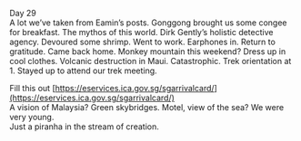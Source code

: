 Day 29  
A lot we’ve taken from Eamin’s posts. Gonggong brought us some congee for breakfast. The mythos of this world. Dirk Gently’s holistic detective agency. Devoured some shrimp. Went to work. Earphones in. Return to gratitude. Came back home. Monkey mountain this weekend? Dress up in cool clothes. Volcanic destruction in Maui. Catastrophic. Trek orientation at 1\. Stayed up to attend our trek meeting.

Fill this out [https://eservices.ica.gov.sg/sgarrivalcard/](https://eservices.ica.gov.sg/sgarrivalcard/)  
A vision of Malaysia? Green skybridges. Motel, view of the sea? We were very young.   
Just a piranha in the stream of creation.
